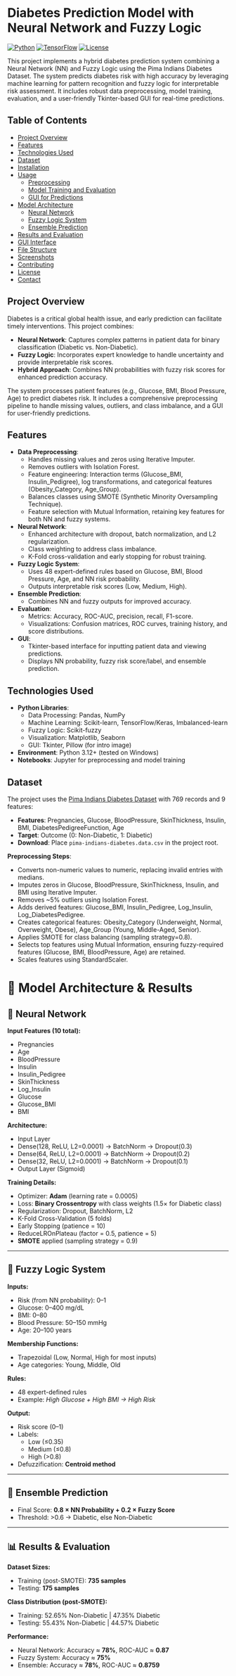# Diabetes Prediction Model with Neural Network and Fuzzy Logic

[![Python](https://img.shields.io/badge/Python-3.12-blue.svg)](https://www.python.org/)
[![TensorFlow](https://img.shields.io/badge/TensorFlow-2.x-orange.svg)](https://www.tensorflow.org/)
[![License](https://img.shields.io/badge/License-MIT-green.svg)](LICENSE)

This project implements a hybrid diabetes prediction system combining a Neural Network (NN) and Fuzzy Logic using the Pima Indians Diabetes Dataset. The system predicts diabetes risk with high accuracy by leveraging machine learning for pattern recognition and fuzzy logic for interpretable risk assessment. It includes robust data preprocessing, model training, evaluation, and a user-friendly Tkinter-based GUI for real-time predictions.

## Table of Contents
- [Project Overview](#project-overview)
- [Features](#features)
- [Technologies Used](#technologies-used)
- [Dataset](#dataset)
- [Installation](#installation)
- [Usage](#usage)
  - [Preprocessing](#preprocessing)
  - [Model Training and Evaluation](#model-training-and-evaluation)
  - [GUI for Predictions](#gui-for-predictions)
- [Model Architecture](#model-architecture)
  - [Neural Network](#neural-network)
  - [Fuzzy Logic System](#fuzzy-logic-system)
  - [Ensemble Prediction](#ensemble-prediction)
- [Results and Evaluation](#results-and-evaluation)
- [GUI Interface](#gui-interface)
- [File Structure](#file-structure)
- [Screenshots](#screenshots)
- [Contributing](#contributing)
- [License](#license)
- [Contact](#contact)

## Project Overview
Diabetes is a critical global health issue, and early prediction can facilitate timely interventions. This project combines:
- **Neural Network**: Captures complex patterns in patient data for binary classification (Diabetic vs. Non-Diabetic).
- **Fuzzy Logic**: Incorporates expert knowledge to handle uncertainty and provide interpretable risk scores.
- **Hybrid Approach**: Combines NN probabilities with fuzzy risk scores for enhanced prediction accuracy.

The system processes patient features (e.g., Glucose, BMI, Blood Pressure, Age) to predict diabetes risk. It includes a comprehensive preprocessing pipeline to handle missing values, outliers, and class imbalance, and a GUI for user-friendly predictions.


## Features
- **Data Preprocessing**:
  - Handles missing values and zeros using Iterative Imputer.
  - Removes outliers with Isolation Forest.
  - Feature engineering: Interaction terms (Glucose_BMI, Insulin_Pedigree), log transformations, and categorical features (Obesity_Category, Age_Group).
  - Balances classes using SMOTE (Synthetic Minority Oversampling Technique).
  - Feature selection with Mutual Information, retaining key features for both NN and fuzzy systems.
- **Neural Network**:
  - Enhanced architecture with dropout, batch normalization, and L2 regularization.
  - Class weighting to address class imbalance.
  - K-Fold cross-validation and early stopping for robust training.
- **Fuzzy Logic System**:
  - Uses 48 expert-defined rules based on Glucose, BMI, Blood Pressure, Age, and NN risk probability.
  - Outputs interpretable risk scores (Low, Medium, High).
- **Ensemble Prediction**:
  - Combines NN and fuzzy outputs for improved accuracy.
- **Evaluation**:
  - Metrics: Accuracy, ROC-AUC, precision, recall, F1-score.
  - Visualizations: Confusion matrices, ROC curves, training history, and score distributions.
- **GUI**:
  - Tkinter-based interface for inputting patient data and viewing predictions.
  - Displays NN probability, fuzzy risk score/label, and ensemble prediction.

## Technologies Used
- **Python Libraries**:
  - Data Processing: Pandas, NumPy
  - Machine Learning: Scikit-learn, TensorFlow/Keras, Imbalanced-learn
  - Fuzzy Logic: Scikit-fuzzy
  - Visualization: Matplotlib, Seaborn
  - GUI: Tkinter, Pillow (for intro image)
- **Environment**: Python 3.12+ (tested on Windows)
- **Notebooks**: Jupyter for preprocessing and model training

## Dataset
The project uses the [Pima Indians Diabetes Dataset](https://www.kaggle.com/datasets/uciml/pima-indians-diabetes-database) with 769 records and 9 features:
- **Features**: Pregnancies, Glucose, BloodPressure, SkinThickness, Insulin, BMI, DiabetesPedigreeFunction, Age
- **Target**: Outcome (0: Non-Diabetic, 1: Diabetic)
- **Download**: Place `pima-indians-diabetes.data.csv` in the project root.

**Preprocessing Steps**:
- Converts non-numeric values to numeric, replacing invalid entries with medians.
- Imputes zeros in Glucose, BloodPressure, SkinThickness, Insulin, and BMI using Iterative Imputer.
- Removes ~5% outliers using Isolation Forest.
- Adds derived features: Glucose_BMI, Insulin_Pedigree, Log_Insulin, Log_DiabetesPedigree.
- Creates categorical features: Obesity_Category (Underweight, Normal, Overweight, Obese), Age_Group (Young, Middle-Aged, Senior).
- Applies SMOTE for class balancing (sampling strategy=0.8).
- Selects top features using Mutual Information, ensuring fuzzy-required features (Glucose, BMI, BloodPressure, Age) are retained.
- Scales features using StandardScaler.

# 🧠 Model Architecture & Results

## 🔹 Neural Network

**Input Features (10 total):**  
- Pregnancies  
- Age  
- BloodPressure  
- Insulin  
- Insulin_Pedigree  
- SkinThickness  
- Log_Insulin  
- Glucose  
- Glucose_BMI  
- BMI  

**Architecture:**  
- Input Layer  
- Dense(128, ReLU, L2=0.0001) → BatchNorm → Dropout(0.3)  
- Dense(64, ReLU, L2=0.0001) → BatchNorm → Dropout(0.2)  
- Dense(32, ReLU, L2=0.0001) → BatchNorm → Dropout(0.1)  
- Output Layer (Sigmoid)  

**Training Details:**  
- Optimizer: **Adam** (learning rate = 0.0005)  
- Loss: **Binary Crossentropy** with class weights (1.5× for Diabetic class)  
- Regularization: Dropout, BatchNorm, L2  
- K-Fold Cross-Validation (5 folds)  
- Early Stopping (patience = 10)  
- ReduceLROnPlateau (factor = 0.5, patience = 5)  
- **SMOTE** applied (sampling strategy = 0.9)  

---

## 🔹 Fuzzy Logic System

**Inputs:**  
- Risk (from NN probability): 0–1  
- Glucose: 0–400 mg/dL  
- BMI: 0–80  
- Blood Pressure: 50–150 mmHg  
- Age: 20–100 years  

**Membership Functions:**  
- Trapezoidal (Low, Normal, High for most inputs)  
- Age categories: Young, Middle, Old  

**Rules:**  
- 48 expert-defined rules  
- Example: *High Glucose + High BMI → High Risk*  

**Output:**  
- Risk score (0–1)  
- Labels:  
  - Low (≤0.35)  
  - Medium (≤0.8)  
  - High (>0.8)  
- Defuzzification: **Centroid method**  

---

## 🔹 Ensemble Prediction

- Final Score: **0.8 × NN Probability + 0.2 × Fuzzy Score**  
- Threshold: >0.6 → Diabetic, else Non-Diabetic  

---

## 📊 Results & Evaluation

**Dataset Sizes:**  
- Training (post-SMOTE): **735 samples**  
- Testing: **175 samples**  

**Class Distribution (post-SMOTE):**  
- Training: 52.65% Non-Diabetic | 47.35% Diabetic  
- Testing: 55.43% Non-Diabetic | 44.57% Diabetic  

**Performance:**  
- Neural Network: Accuracy ≈ **78%**, ROC-AUC ≈ **0.87**  
- Fuzzy System: Accuracy ≈ **75%**  
- Ensemble: Accuracy ≈ **78%**, ROC-AUC ≈ **0.8759**  



